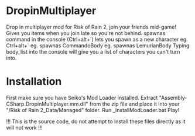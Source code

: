 # DropinMultiplayer
Drop in multiplayer mod for Risk of Rain 2, join your friends mid-game!
Gives you items when you join late so you're not behind.
spawnas command in the console (Ctrl+alt+\`) lets you spawn as a new character
  eg. Ctrl+alt+\`
  eg. spawnas CommandoBody
  eg. spawnas LemurianBody
Typing body_list into the console will give you a list of characters you can't turn into.

# Installation
First make sure you have Seiko's Mod Loader installed.
Extract "Assembly-CSharp.DropinMultiplayer.mm.dll" from the zip file and place it into your "/Risk of Rain 2_Data/Managed" folder.
Run _InstallModLoader.bat
Play!

!!! This is the source code, do not attempt to install these files directly as it will not work !!!
